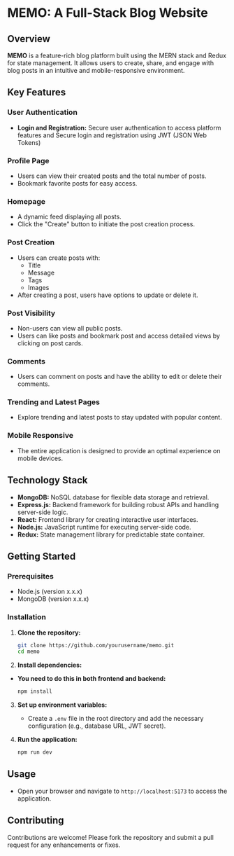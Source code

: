 # MEMO: A Full-Stack Blog Website

## Overview

**MEMO** is a feature-rich blog platform built using the MERN stack and Redux for state management. It allows users to create, share, and engage with blog posts in an intuitive and mobile-responsive environment.

## Key Features

### User Authentication

- **Login and Registration:** Secure user authentication to access platform features and Secure login and registration using JWT (JSON Web Tokens)

### Profile Page

- Users can view their created posts and the total number of posts.
- Bookmark favorite posts for easy access.

### Homepage

- A dynamic feed displaying all posts.
- Click the "Create" button to initiate the post creation process.

### Post Creation

- Users can create posts with:
  - Title
  - Message
  - Tags
  - Images
- After creating a post, users have options to update or delete it.

### Post Visibility

- Non-users can view all public posts.
- Users can like posts and bookmark post and access detailed views by clicking on post cards.

### Comments

- Users can comment on posts and have the ability to edit or delete their comments.

### Trending and Latest Pages

- Explore trending and latest posts to stay updated with popular content.

### Mobile Responsive

- The entire application is designed to provide an optimal experience on mobile devices.

## Technology Stack

- **MongoDB:** NoSQL database for flexible data storage and retrieval.
- **Express.js:** Backend framework for building robust APIs and handling server-side logic.
- **React:** Frontend library for creating interactive user interfaces.
- **Node.js:** JavaScript runtime for executing server-side code.
- **Redux:** State management library for predictable state container.

## Getting Started

### Prerequisites

- Node.js (version x.x.x)
- MongoDB (version x.x.x)

### Installation

1. **Clone the repository:**

   ```bash
   git clone https://github.com/yourusername/memo.git
   cd memo
   ```

2. **Install dependencies:**

- **You need to do this in both frontend and backend:**

  ```bash
  npm install
  ```

3. **Set up environment variables:**

   - Create a `.env` file in the root directory and add the necessary configuration (e.g., database URL, JWT secret).

4. **Run the application:**
   ```bash
   npm run dev
   ```

## Usage

- Open your browser and navigate to `http://localhost:5173` to access the application.

## Contributing

Contributions are welcome! Please fork the repository and submit a pull request for any enhancements or fixes.
